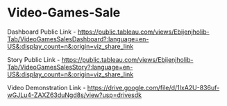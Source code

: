 # Video-Games-Sale


Dashboard Public Link - https://public.tableau.com/views/Ebijenjholib-Tab/VideoGamesSalesDashboard?:language=en-US&:display_count=n&:origin=viz_share_link

Story Public Link - https://public.tableau.com/views/Ebijenjholib-Tab/VideoGamesSalesStory?:language=en-US&:display_count=n&:origin=viz_share_link

Video Demonstration Link - https://drive.google.com/file/d/1IxA2U-836uf-wGJLu4-ZAXZ63duNgd8s/view?usp=drivesdk
